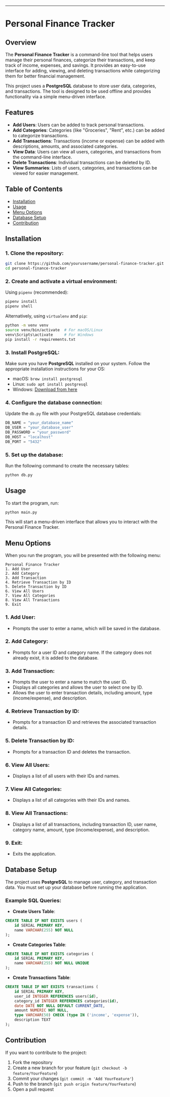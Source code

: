 ---

# Personal Finance Tracker

## Overview
The **Personal Finance Tracker** is a command-line tool that helps users manage their personal finances, categorize their transactions, and keep track of income, expenses, and savings. It provides an easy-to-use interface for adding, viewing, and deleting transactions while categorizing them for better financial management.

This project uses a **PostgreSQL** database to store user data, categories, and transactions. The tool is designed to be used offline and provides functionality via a simple menu-driven interface.

## Features
- **Add Users**: Users can be added to track personal transactions.
- **Add Categories**: Categories (like "Groceries", "Rent", etc.) can be added to categorize transactions. 
- **Add Transactions**: Transactions (income or expense) can be added with descriptions, amounts, and associated categories.
- **View Data**: Users can view all users, categories, and transactions from the command-line interface.
- **Delete Transactions**: Individual transactions can be deleted by ID.
- **View Summaries**: Lists of users, categories, and transactions can be viewed for easier management.

## Table of Contents
- [Installation](#installation)
- [Usage](#usage)
- [Menu Options](#menu-options)
- [Database Setup](#database-setup)
- [Contribution](#contribution)

## Installation

### 1. Clone the repository:
```bash
git clone https://github.com/yourusername/personal-finance-tracker.git
cd personal-finance-tracker
```

### 2. Create and activate a virtual environment:
Using `pipenv` (recommended):
```bash
pipenv install
pipenv shell
```

Alternatively, using `virtualenv` and `pip`:
```bash
python -m venv venv
source venv/bin/activate  # For macOS/Linux
venv\Scripts\activate     # For Windows
pip install -r requirements.txt
```

### 3. Install PostgreSQL:
Make sure you have **PostgreSQL** installed on your system. Follow the appropriate installation instructions for your OS:
- macOS: `brew install postgresql`
- Linux: `sudo apt install postgresql`
- Windows: [Download from here](https://www.postgresql.org/download/)

### 4. Configure the database connection:
Update the `db.py` file with your PostgreSQL database credentials:
```python
DB_NAME = "your_database_name"
DB_USER = "your_database_user"
DB_PASSWORD = "your_password"
DB_HOST = "localhost"
DB_PORT = "5432"
```

### 5. Set up the database:
Run the following command to create the necessary tables:
```bash
python db.py
```

## Usage

To start the program, run:

```bash
python main.py
```

This will start a menu-driven interface that allows you to interact with the Personal Finance Tracker.

## Menu Options

When you run the program, you will be presented with the following menu:

```
Personal Finance Tracker
1. Add User
2. Add Category
3. Add Transaction
4. Retrieve Transaction by ID
5. Delete Transaction by ID
6. View All Users
7. View All Categories
8. View All Transactions
9. Exit
```

### 1. **Add User**: 
- Prompts the user to enter a name, which will be saved in the database.

### 2. **Add Category**: 
- Prompts for a user ID and category name. If the category does not already exist, it is added to the database.

### 3. **Add Transaction**: 
- Prompts the user to enter a name to match the user ID. 
- Displays all categories and allows the user to select one by ID.
- Allows the user to enter transaction details, including amount, type (income/expense), and description.

### 4. **Retrieve Transaction by ID**: 
- Prompts for a transaction ID and retrieves the associated transaction details.

### 5. **Delete Transaction by ID**: 
- Prompts for a transaction ID and deletes the transaction.

### 6. **View All Users**: 
- Displays a list of all users with their IDs and names.

### 7. **View All Categories**: 
- Displays a list of all categories with their IDs and names.

### 8. **View All Transactions**: 
- Displays a list of all transactions, including transaction ID, user name, category name, amount, type (income/expense), and description.

### 9. **Exit**: 
- Exits the application.

## Database Setup

The project uses **PostgreSQL** to manage user, category, and transaction data. You must set up your database before running the application. 

### Example SQL Queries:

- **Create Users Table**:
```sql
CREATE TABLE IF NOT EXISTS users (
    id SERIAL PRIMARY KEY,
    name VARCHAR(255) NOT NULL
);
```

- **Create Categories Table**:
```sql
CREATE TABLE IF NOT EXISTS categories (
    id SERIAL PRIMARY KEY,
    name VARCHAR(255) NOT NULL UNIQUE
);
```

- **Create Transactions Table**:
```sql
CREATE TABLE IF NOT EXISTS transactions (
    id SERIAL PRIMARY KEY,
    user_id INTEGER REFERENCES users(id),
    category_id INTEGER REFERENCES categories(id),
    date DATE NOT NULL DEFAULT CURRENT_DATE,
    amount NUMERIC NOT NULL,
    type VARCHAR(50) CHECK (type IN ('income', 'expense')),
    description TEXT
);
```

## Contribution

If you want to contribute to the project:

1. Fork the repository
2. Create a new branch for your feature (`git checkout -b feature/YourFeature`)
3. Commit your changes (`git commit -m 'Add YourFeature'`)
4. Push to the branch (`git push origin feature/YourFeature`)
5. Open a pull request
